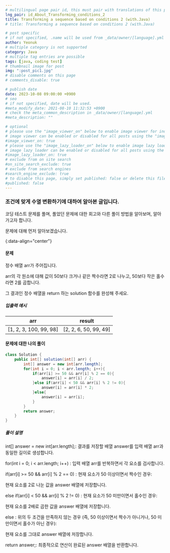 ```yaml
---
# multilingual page pair id, this must pair with translations of this page. (This name must be unique)
lng_pair: id_About_Transforming_conditions_2
title: Transforming a sequence based on conditions 2 (with.Java)
# title: Transforming a sequence based on conditions 2 (with.Java)

# post specific
# if not specified, .name will be used from _data/owner/[language].yml
author: Yeonuk
# multiple category is not supported
category: Java
# multiple tag entries are possible
tags: [java, coding test]
# thumbnail image for post
img: ":post_pic1.jpg"
# disable comments on this page
# comments_disable: true

# publish date
date: 2023-10-08 09:00:00 +0900
# seo
# if not specified, date will be used.
#meta_modify_date: 2021-08-10 11:32:53 +0900
# check the meta_common_description in _data/owner/[language].yml
#meta_description: ""

# optional
# please use the "image_viewer_on" below to enable image viewer for individual pages or posts (_posts/ or [language]/_posts folders).
# image viewer can be enabled or disabled for all posts using the "image_viewer_posts: true" setting in _data/conf/main.yml.
#image_viewer_on: true
# please use the "image_lazy_loader_on" below to enable image lazy loader for individual pages or posts (_posts/ or [language]/_posts folders).
# image lazy loader can be enabled or disabled for all posts using the "image_lazy_loader_posts: true" setting in _data/conf/main.yml.
#image_lazy_loader_on: true
# exclude from on site search
#on_site_search_exclude: true
# exclude from search engines
#search_engine_exclude: true
# to disable this page, simply set published: false or delete this file
#published: false
---
```


<!-- outline-start -->

### 조건에 맞게 수열 변환하기에 대하여 알아본 글입니다.

코딩 테스트 문제를 풀며, 풀었던 문제에 대한 회고와 다른 풀이 방법을 알아보며, 알아가고자 합니다.

문제에 대해 먼저 알아보겠습니다.

{:data-align="center"}

<!-- outline-end -->

#### 문제

정수 배열 arr가 주어집니다.

arr의 각 원소에 대해 값이 50보다 크거나 같은 짝수라면 2로 나누고, 50보다 작은 홀수라면 2를 곱합니다.

그 결과인 정수 배열을 return 하는 solution 함수를 완성해 주세요.

##### 입출력 예시

| arr                    | result                |
| ---------------------- | --------------------- |
| [1, 2, 3, 100, 99, 98] | [2, 2, 6, 50, 99, 49] |

<!-- | start_num | end_num | result |
| --------- | ------- | ------ |
| 10        | 3       | 0      | -->

#### 문제에 대한 나의 풀이

```java
class Solution {
    public int[] solution(int[] arr) {
        int[] answer = new int[arr.length];
        for(int i = 0; i < arr.length; i++){
            if(arr[i] >= 50 && arr[i] % 2 == 0){
                answer[i] = arr[i] / 2;
            }else if(arr[i] < 50 && arr[i] % 2 != 0){
                answer[i] = arr[i] * 2;
            }else{
                answer[i] = arr[i];
            }
        }
        return answer;
    }
}
```

##### 풀이 설명

int[] answer = new int[arr.length];: 결과를 저장할 배열 answer를 입력 배열 arr과 동일한 길이로 생성합니다.

for(int i = 0; i < arr.length; i++) : 입력 배열 arr를 반복하면서 각 요소를 검사합니다.

if(arr[i] >= 50 && arr[i] % 2 == 0) : 현재 요소가 50 이상이면서 짝수인 경우:

현재 요소를 2로 나눈 값을 answer 배열에 저장합니다.

else if(arr[i] < 50 && arr[i] % 2 != 0) : 현재 요소가 50 미만이면서 홀수인 경우:

현재 요소를 2배로 곱한 값을 answer 배열에 저장합니다.

else : 위의 두 조건을 만족하지 않는 경우 (즉, 50 이상이면서 짝수가 아니거나, 50 미만이면서 홀수가 아닌 경우):

현재 요소를 그대로 answer 배열에 저장합니다.

return answer;: 최종적으로 연산이 완료된 answer 배열을 반환합니다.

